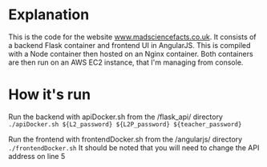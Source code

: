 # Explanation
This is the code for the website www.madsciencefacts.co.uk. It consists of a backend Flask container and frontend UI in AngularJS. This is compiled with a Node container then hosted on an Nginx container. Both containers are then run on an AWS EC2 instance, that I'm managing from console.

# How it's run
Run the backend with apiDocker.sh from the /flask_api/ directory
`./apiDocker.sh ${L2_password} ${L2P_password} ${teacher_password}`

Run the frontend with frontendDocker.sh from the /angularjs/ directory
`./frontendDocker.sh`
It should be noted that you will need to change the API address on line 5
